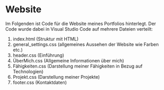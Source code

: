 # Website

Im Folgenden ist Code für die Website meines Portfolios hinterlegt.
Der Code wurde dabei in Visual Studio Code auf mehrere Dateien verteilt:

1. index.html            (Struktur mit HTML)
2. general_settings.css  (allgemeines Aussehen der Website wie Farben etc.)
3. header.css            (Einführung)
4. ÜberMich.css          (Allgemeine Informationen über mich)
5. Fähigkeiten.css       (Darstellung meiner Fähigkeiten in Bezug auf Technologien)
6. Projekt.css           (Darstellung meiner Projekte)
7. footer.css            (Kontaktdaten)
